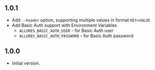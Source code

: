 ## 1.0.1

- Add `--header` option, supporting multiple values in format `KEY=VALUE`
- Add Basic Auth support with Environment Variables
    - `ALLURES_BASIC_AUTH_USER` - for Basic Auth user
    - `ALLURES_BASIC_AUTH_PASSWORD` - for Basic Auth password

## 1.0.0

- Initial version.
